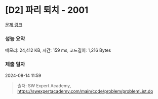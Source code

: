 # [D2] 파리 퇴치 - 2001 

[문제 링크](https://swexpertacademy.com/main/code/problem/problemDetail.do?contestProbId=AV5PzOCKAigDFAUq) 

### 성능 요약

메모리: 24,412 KB, 시간: 159 ms, 코드길이: 1,216 Bytes

### 제출 일자

2024-08-14 11:59



> 출처: SW Expert Academy, https://swexpertacademy.com/main/code/problem/problemList.do